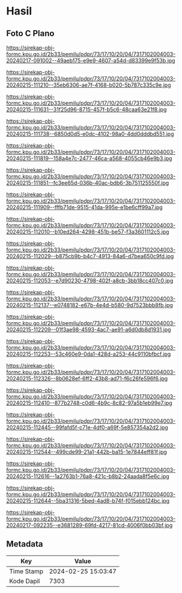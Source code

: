 # Hasil

## Foto C Plano

https://sirekap-obj-formc.kpu.go.id/2b33/pemilu/pdpr/73/17/10/20/04/7317102004003-20240217-091002--49aeb175-e9e9-4607-a54d-d83399e9f53b.jpg

https://sirekap-obj-formc.kpu.go.id/2b33/pemilu/pdpr/73/17/10/20/04/7317102004003-20240215-111210--35eb6306-ae7f-4168-b020-5b787c335c9e.jpg

https://sirekap-obj-formc.kpu.go.id/2b33/pemilu/pdpr/73/17/10/20/04/7317102004003-20240215-111631--31f25d96-8715-457f-b5c6-48caa63e21f8.jpg

https://sirekap-obj-formc.kpu.go.id/2b33/pemilu/pdpr/73/17/10/20/04/7317102004003-20240215-111738--6850d0d5-e0dc-4102-98a0-4dd0dddbd551.jpg

https://sirekap-obj-formc.kpu.go.id/2b33/pemilu/pdpr/73/17/10/20/04/7317102004003-20240215-111819--158a4e7c-2477-46ca-a568-4055cb46e9b3.jpg

https://sirekap-obj-formc.kpu.go.id/2b33/pemilu/pdpr/73/17/10/20/04/7317102004003-20240215-111851--fc3ee65d-036b-40ac-bdb6-3b751125550f.jpg

https://sirekap-obj-formc.kpu.go.id/2b33/pemilu/pdpr/73/17/10/20/04/7317102004003-20240215-111909--fffb71de-9515-41da-995e-e1be6cff99a7.jpg

https://sirekap-obj-formc.kpu.go.id/2b33/pemilu/pdpr/73/17/10/20/04/7317102004003-20240215-112010--b10ed264-4298-451b-be57-f3a3601112c5.jpg

https://sirekap-obj-formc.kpu.go.id/2b33/pemilu/pdpr/73/17/10/20/04/7317102004003-20240215-112029--b875cb9b-b4c7-4913-84a6-d7bea650c9fd.jpg

https://sirekap-obj-formc.kpu.go.id/2b33/pemilu/pdpr/73/17/10/20/04/7317102004003-20240215-112053--e7d90230-4798-402f-a8cb-3bb18cc407c0.jpg

https://sirekap-obj-formc.kpu.go.id/2b33/pemilu/pdpr/73/17/10/20/04/7317102004003-20240215-112137--e0748182-e67b-4e4d-b580-9d7523bbb8fb.jpg

https://sirekap-obj-formc.kpu.go.id/2b33/pemilu/pdpr/73/17/10/20/04/7317102004003-20240215-112209--01f3ae98-4593-4ac7-ae91-a6d0db8d1931.jpg

https://sirekap-obj-formc.kpu.go.id/2b33/pemilu/pdpr/73/17/10/20/04/7317102004003-20240215-112253--53c460e9-0da1-428d-a253-44c9110bfbcf.jpg

https://sirekap-obj-formc.kpu.go.id/2b33/pemilu/pdpr/73/17/10/20/04/7317102004003-20240215-112326--8b0628ef-6ff2-43b8-ad71-f6c26fe596f6.jpg

https://sirekap-obj-formc.kpu.go.id/2b33/pemilu/pdpr/73/17/10/20/04/7317102004003-20240215-112410--877b2748-c0d6-4b9c-8c82-97a5b1eb99e7.jpg

https://sirekap-obj-formc.kpu.go.id/2b33/pemilu/pdpr/73/17/10/20/04/7317102004003-20240215-112445--99fafd5f-c71e-4df0-a69f-5e857354a2d2.jpg

https://sirekap-obj-formc.kpu.go.id/2b33/pemilu/pdpr/73/17/10/20/04/7317102004003-20240215-112544--499cde99-21a1-442b-ba15-1e7844eff81f.jpg

https://sirekap-obj-formc.kpu.go.id/2b33/pemilu/pdpr/73/17/10/20/04/7317102004003-20240215-112616--1a2763b1-76a8-421c-b8b2-24aada8f5e6c.jpg

https://sirekap-obj-formc.kpu.go.id/2b33/pemilu/pdpr/73/17/10/20/04/7317102004003-20240215-112644--5ba31316-5bed-4ad8-b74f-f015ebb124bc.jpg

https://sirekap-obj-formc.kpu.go.id/2b33/pemilu/pdpr/73/17/10/20/04/7317102004003-20240217-092235--e3681289-69fd-4217-81cd-4006f0bb03bf.jpg


## Metadata

| Key        | Value               |
| ---------- | ------------------- |
| Time Stamp | 2024-02-25 15:03:47 |
| Kode Dapil | 7303                |



